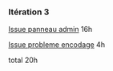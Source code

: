 ### Itération 3

[Issue panneau admin](https://github.com/cegepmatane/projet-web-transactionnel-2021-Furilax/issues/6) 16h

[Issue probleme encodage](https://github.com/cegepmatane/projet-web-transactionnel-2021-Furilax/issues/27) 4h

total 20h
